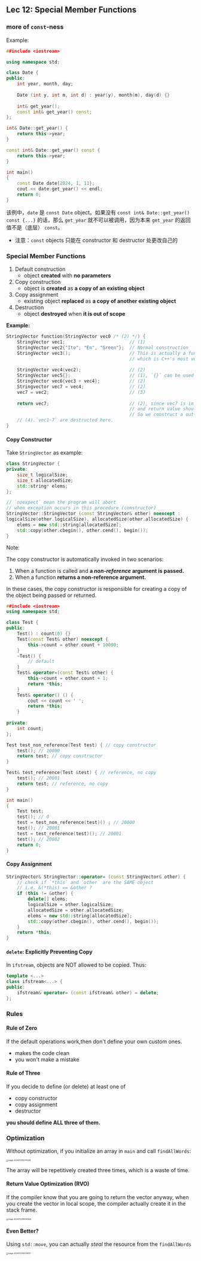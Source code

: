 ## Lec 12: Special Member Functions

### more of `const`-ness

Example:

```cpp
##include <iostream>

using namespace std;

class Date {
public:
    int year, month, day;
    
    Date (int y, int m, int d) : year(y), month(m), day(d) {}
    
    int& get_year();
    const int& get_year() const;
};

int& Date::get_year() {
    return this->year;
}

const int& Date::get_year() const {
    return this->year;
}

int main()
{
    const Date date{2024, 1, 11};
    cout << date.get_year() << endl;
    return 0;
}
```

该例中，`date` 是 `const Date` object。如果没有 `const int& Date::get_year() const {...}` 的话，那么 `get_year` 就不可以被调用，因为本来 `get_year` 的返回值不是（底层） `const`。

- 注意：`const` objects 只能在 constructor 和 destructor 处更改自己的

### Special Member Functions

1. Default construction
   - object **created** with **no parameters**
2. Copy construction
   - object is **created** as **a copy of an existing object**
3. Copy assignment
   - existing object **replaced** as **a copy of another existing object**
4. Destruction
   - object **destroyed** when **it is out of scope**

**Example:**

```cpp
StringVector function(StringVector vec0 /* (2) */) {
    StringVector vec1;                        // (1)
    StringVector vec2{"Ito", "En", "Green"};  // Normal construction
    StringVector vec3();                      // This is actually a function declaration, 
                                              // which is C++'s most vexing parse.
    
    StringVector vec4(vec2);                  // (2)
    StringVector vec5{};                      // (1), `{}` can be used to "replace" `()`
    StringVector vec6{vec3 + vec4};           // (2) 
    Stringvector vec7 = vec4;                 // (2)
    vec7 = vec2;                              // (3)
    
    return vec7;                              // (2), since vec7 is in the scope of `function`
                                              // and return value should be out of the scope.
                                              // So we construct a out-of-scope copy of vec7
    // (4).`vec1~7` are destructed here.
}
```

#### Copy Constructor

Take `StringVector` as example:

```cpp
class StringVector {
private:
    size_t logicalSize;
    size_t allocatedSize;
    std::string* elems;
};

// `noexpect` mean the program will abort 
// when exception occurs in this procedure (constructor)
StringVector::StringVector (const StringVector& other) noexcept :
logicalSize(other.logicalSize), allocatedSize(other.allocatedSize) {
	elems = new std::string[allocatedSize];
    std::copy(other.cbegin(), other.cend(), begin());
}
```

Note: 

The copy constructor is automatically invoked in two scenarios:

1. When a function is called and **a *non-reference* argument is passed.**
2. When a function **returns a non-reference argument.**

In these cases, the copy constructor is responsible for creating a copy of the object being passed or returned.

```cpp
##include <iostream>
using namespace std;

class Test {
public:    
    Test() : count(0) {}
    Test(const Test& other) noexcept {
        this->count = other.count + 10000;
    }
    ~Test() {
        // default
    }
    Test& operator=(const Test& other) {
        this->count = other.count + 1;
        return *this;
    }
    Test& operator() () {
        cout << count << ' ';
        return *this;
    }
    
private:
    int count;
};

Test test_non_reference(Test test) { // copy constructor
    test(); // 10000
    return test; // copy constructor
}

Test& test_reference(Test &test) { // reference, no copy
    test(); // 20001
    return test; // reference, no copy
}

int main()
{
    Test test;
    test(); // 0
    test = test_non_reference(test)() ; // 20000
    test(); // 20001
    test = test_reference(test)(); // 20001
    test(); // 20002
    return 0;
}
```

#### Copy Assignment

```cpp
StringVector& StringVector::operator= (const StringVector& other) {
    // check if `*this` and `other` are the SAME object
    // i.e. &(*this) == &other ?
    if (this != &other) {
        delete[] elems;
        logicalSize = other.logicalSize;
        allocatedSize = other.allocatedSize;
        elems = new std::string[allocatedSize];
        std::copy(other.cbegin(), other.cend(), begin());
    }
    return *this;
}
```

#### `delete`: Explicitly Preventing Copy

In `ifstream`, objects are NOT allowed to be copied. Thus:

```cpp
template <...>
class ifstream<...> {
public:
    ifstream& operator= (const ifstream& other) = delete;
};
```

### Rules

#### Rule of Zero

If the default operations work,then don't define your own custom ones.

- makes the code clean
- you won't make a mistake

#### Rule of Three

If you decide to define (or delete) at least one of

- copy constructor
- copy assignment
- destructor

**you should define ALL three of them.**

### Optimization

Without optimization, if you initialize an array in `main` and call `findAllWords`:

<img src="img/image-20240112183745568.png" alt="image-20240112183745568" style="zoom: 33%;" />

The array will be repetitively created three times, which is a waste of time.

#### Return Value Optimization (RVO)

If the compiler know that you are going to return the vector anyway, when you create the vector in local scope, the compiler actually create it in the stack frame.

<img src="img/image-20240112184040836.png" alt="image-20240112184040836" style="zoom:33%;" />

#### Even Better?

Using `std::move`, you can actually *steal* the resource from the `findAllWords`

<img src="img/image-20240112185010693.png" alt="image-20240112185010693" style="zoom:33%;" />

